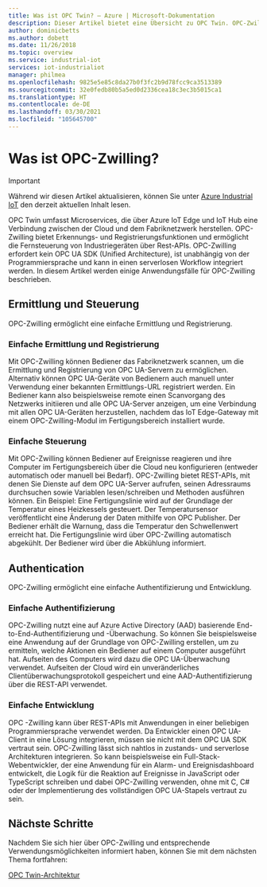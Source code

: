 ```yaml
---
title: Was ist OPC Twin? – Azure | Microsoft-Dokumentation
description: Dieser Artikel bietet eine Übersicht zu OPC Twin. OPC-Zwilling bietet Erkennungs- und Registrierungsfunktionen und ermöglicht die Fernsteuerung von Industriegeräten über Rest-APIs.
author: dominicbetts
ms.author: dobett
ms.date: 11/26/2018
ms.topic: overview
ms.service: industrial-iot
services: iot-industrialiot
manager: philmea
ms.openlocfilehash: 9825e5e85c8da27b0f3fc2b9d78fcc9ca3513389
ms.sourcegitcommit: 32e0fedb80b5a5ed0d2336cea18c3ec3b5015ca1
ms.translationtype: HT
ms.contentlocale: de-DE
ms.lasthandoff: 03/30/2021
ms.locfileid: "105645700"
---
```

# <a name="what-is-opc-twin"></a>Was ist OPC-Zwilling?

> [!IMPORTANT]
> Während wir diesen Artikel aktualisieren, können Sie unter [Azure Industrial IoT](https://azure.github.io/Industrial-IoT/) den derzeit aktuellen Inhalt lesen.

OPC Twin umfasst Microservices, die über Azure IoT Edge und IoT Hub eine Verbindung zwischen der Cloud und dem Fabriknetzwerk herstellen. OPC-Zwilling bietet Erkennungs- und Registrierungsfunktionen und ermöglicht die Fernsteuerung von Industriegeräten über Rest-APIs. OPC-Zwilling erfordert kein OPC UA SDK (Unified Architecture), ist unabhängig von der Programmiersprache und kann in einen serverlosen Workflow integriert werden. In diesem Artikel werden einige Anwendungsfälle für OPC-Zwilling beschrieben.

## <a name="discovery-and-control"></a>Ermittlung und Steuerung
OPC-Zwilling ermöglicht eine einfache Ermittlung und Registrierung.

### <a name="simple-discovery-and-registration"></a>Einfache Ermittlung und Registrierung
Mit OPC-Zwilling können Bediener das Fabriknetzwerk scannen, um die Ermittlung und Registrierung von OPC UA-Servern zu ermöglichen. Alternativ können OPC UA-Geräte von Bedienern auch manuell unter Verwendung einer bekannten Ermittlungs-URL registriert werden. Ein Bediener kann also beispielsweise remote einen Scanvorgang des Netzwerks initiieren und alle OPC UA-Server anzeigen, um eine Verbindung mit allen OPC UA-Geräten herzustellen, nachdem das IoT Edge-Gateway mit einem OPC-Zwilling-Modul im Fertigungsbereich installiert wurde. 

### <a name="simple-control"></a>Einfache Steuerung
Mit OPC-Zwilling können Bediener auf Ereignisse reagieren und ihre Computer im Fertigungsbereich über die Cloud neu konfigurieren (entweder automatisch oder manuell bei Bedarf). OPC-Zwilling bietet REST-APIs, mit denen Sie Dienste auf dem OPC UA-Server aufrufen, seinen Adressraums durchsuchen sowie Variablen lesen/schreiben und Methoden ausführen können. Ein Beispiel: Eine Fertigungslinie wird auf der Grundlage der Temperatur eines Heizkessels gesteuert. Der Temperatursensor veröffentlicht eine Änderung der Daten mithilfe von OPC Publisher. Der Bediener erhält die Warnung, dass die Temperatur den Schwellenwert erreicht hat. Die Fertigungslinie wird über OPC-Zwilling automatisch abgekühlt. Der Bediener wird über die Abkühlung informiert.

## <a name="authentication"></a>Authentication
OPC-Zwilling ermöglicht eine einfache Authentifizierung und Entwicklung.

### <a name="simple-authentication"></a>Einfache Authentifizierung 
OPC-Zwilling nutzt eine auf Azure Active Directory (AAD) basierende End-to-End-Authentifizierung und -Überwachung. So können Sie beispielsweise eine Anwendung auf der Grundlage von OPC-Zwilling erstellen, um zu ermitteln, welche Aktionen ein Bediener auf einem Computer ausgeführt hat. Aufseiten des Computers wird dazu die OPC UA-Überwachung verwendet. Aufseiten der Cloud wird ein unveränderliches Clientüberwachungsprotokoll gespeichert und eine AAD-Authentifizierung über die REST-API verwendet.

### <a name="simple-developer-experience"></a>Einfache Entwicklung 
OPC -Zwilling kann über REST-APIs mit Anwendungen in einer beliebigen Programmiersprache verwendet werden. Da Entwickler einen OPC UA-Client in eine Lösung integrieren, müssen sie nicht mit dem OPC UA SDK vertraut sein. OPC-Zwilling lässt sich nahtlos in zustands- und serverlose Architekturen integrieren. So kann beispielsweise ein Full-Stack-Webentwickler, der eine Anwendung für ein Alarm- und Ereignisdashboard entwickelt, die Logik für die Reaktion auf Ereignisse in JavaScript oder TypeScript schreiben und dabei OPC-Zwilling verwenden, ohne mit C, C# oder der Implementierung des vollständigen OPC UA-Stapels vertraut zu sein. 

## <a name="next-steps"></a>Nächste Schritte

Nachdem Sie sich hier über OPC-Zwilling und entsprechende Verwendungsmöglichkeiten informiert haben, können Sie mit dem nächsten Thema fortfahren:

[OPC Twin-Architektur](overview-opc-vault.md)
